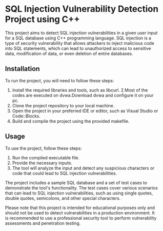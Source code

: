 # SQL Injection Vulnerability Detection Project using C++

This project aims to detect SQL injection vulnerabilities in a given user input for a SQL database using C++ programming language. SQL injection is a type of security vulnerability that allows attackers to inject malicious code into SQL statements, which can lead to unauthorized access to sensitive data, modification of data, or even deletion of entire databases.

## Installation

To run the project, you will need to follow these steps:

1. Install the required libraries and tools, such as libcurl.
2.Most of the codes are executed on dvwa.Download dvwa and configure it on your pc.
2. Clone the project repository to your local machine.
3. Open the project in your preferred IDE or editor, such as Visual Studio or Code::Blocks.
4. Build and compile the project using the provided makefile.

## Usage

To use the project, follow these steps:

1. Run the compiled executable file.
2. Provide the necessary inputs.
3. The tool will analyze the input and detect any suspicious characters or code that could lead to SQL injection vulnerabilities.

The project includes a sample SQL database and a set of test cases to demonstrate the tool's functionality. The test cases cover various scenarios that can lead to SQL injection vulnerabilities, such as using single quotes, double quotes, semicolons, and other special characters.

Please note that this project is intended for educational purposes only and should not be used to detect vulnerabilities in a production environment. It is recommended to use a professional security tool to perform vulnerability assessments and penetration testing.



